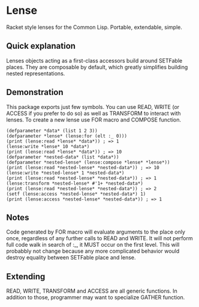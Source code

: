# Lense
Racket style lenses for the Common Lisp. Portable, extendable, simple.

## Quick explanation
Lenses objects acting as a first-class accessors build around SETFable places. They are composable by default, which greatly simplifies building nested representations.

## Demonstration
This package exports just few symbols. You can use READ, WRITE (or ACCESS if you prefer to do so) as well as TRANSFORM to interact with lenses. To create a new lense use FOR macro and COMPOSE function.

```
(defparameter *data* (list 1 2 3))
(defparameter *lense* (lense:for (elt :_ 0)))
(print (lense:read *lense* *data*)) ; => 1
(lense:write *lense* 10 *data*)
(print (lense:read *lense* *data*)) ; => 10
(defparameter *nested-data* (list *data*))
(defparameter *nested-lense* (lense:compose *lense* *lense*))
(print (lense:read *nested-lense* *nested-data*)) ; => 10
(lense:write *nested-lense* 1 *nested-data*)
(print (lense:read *nested-lense* *nested-data*)) ; => 1
(lense:transform *nested-lense* #'1+ *nested-data*)
(print (lense:read *nested-lense* *nested-data*)) ; => 2
(setf (lense:access *nested-lense* *nested-data*) 1)
(print (lense:access *nested-lense* *nested-data*)) ; => 1
```

## Notes
Code generated by FOR macro will evaluate arguments to the place only once, regardless of any further calls to READ and WRITE. It will not perform full code walk in search of :_, it MUST occur on the first level. This will probabbly not change because any more complicated behavior would destroy equality between SETFable place and lense.

## Extending
READ, WRITE, TRANSFORM and ACCESS are all generic functions. In addition to those, programmer may want to specialize GATHER function.
